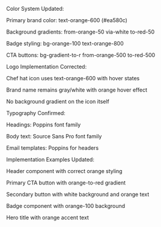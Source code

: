 Color System Updated:

Primary brand color: text-orange-600 (#ea580c)

Background gradients: from-orange-50 via-white to-red-50

Badge styling: bg-orange-100 text-orange-800

CTA buttons: bg-gradient-to-r from-orange-500 to-red-500

Logo Implementation Corrected:

Chef hat icon uses text-orange-600 with hover states

Brand name remains gray/white with orange hover effect

No background gradient on the icon itself

Typography Confirmed:

Headings: Poppins font family

Body text: Source Sans Pro font family

Email templates: Poppins for headers

Implementation Examples Updated:

Header component with correct orange styling

Primary CTA button with orange-to-red gradient

Secondary button with white background and orange text

Badge component with orange-100 background

Hero title with orange accent text